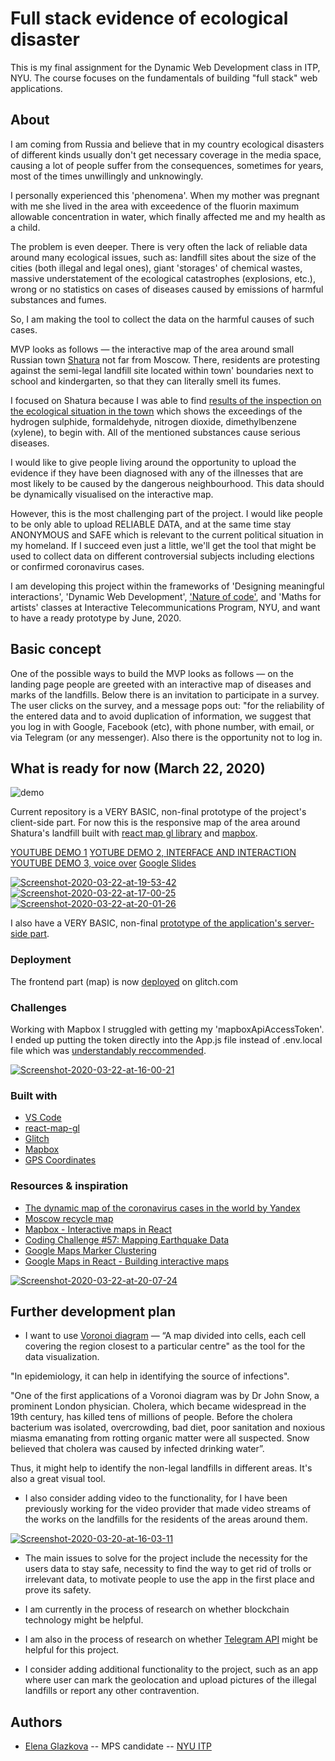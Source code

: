 # Full stack evidence of ecological disaster 
This is my final assignment for the Dynamic Web Development class in ITP, NYU. The course focuses on the fundamentals of building "full stack" web applications. 

## About
I am coming from Russia and believe that in my country ecological disasters of different kinds usually don't get necessary coverage in the media space, causing a lot of people suffer from the consequences, sometimes for years, most of the times unwillingly and unknowingly. 

I personally experienced this 'phenomena'. When my mother was pregnant with me she lived in the area with exceedence of the fluorin maximum allowable concentration in water, which finally affected me and my health as a child.

The problem is even deeper. There is very often the lack of reliable data around many ecological issues, such as: landfill sites about the size of the cities (both illegal and legal ones), giant 'storages' of chemical wastes, massive understatement of the ecological catastrophes (explosions, etc.), wrong or no statistics on cases of diseases caused by emissions of harmful substances and fumes. 

So, I am making the tool to collect the data on the harmful causes of such cases. 

MVP looks as follows — the interactive map of the area around small Russian town [Shatura](https://en.wikipedia.org/wiki/Shatura) not far from Moscow. There, residents are protesting against the semi-legal landfill site located within town' boundaries next to school and kindergarten, so that they can literally smell its fumes.

I focused on Shatura because I was able to find [results of the inspection on the ecological situation in the town](https://e-ecolog.ru/reestr/doc/1317700) which shows the exceedings of the hydrogen sulphide, formaldehyde, nitrogen dioxide, dimethylbenzene (xylene), to begin with. All of the mentioned substances cause serious diseases.

I would like to give people living around the opportunity to upload the evidence if they have been diagnosed with any of the illnesses that are most likely to be caused by the dangerous neighbourhood. This data should be dynamically visualised on the interactive map.

However, this is the most challenging part of the project. I would like people to be only able to upload RELIABLE DATA, and at the same time stay ANONYMOUS and SAFE which is relevant to the current political situation in my homeland. If I succeed even just a little, we'll get the tool that might be used to collect data on different controversial subjects including elections or confirmed coronavirus cases.

I am developing this project within the frameworks of 'Designing meaningful interactions', 'Dynamic Web Development', ['Nature of code'](https://medium.com/@elenaglazkova/nature-of-code-steering-behaviors-and-simulation-project-c1430076b15b), and 'Maths for artists' classes at Interactive Telecommunications Program, NYU, and want to have a ready prototype by June, 2020.

## Basic concept

One of the possible ways to build the MVP looks as follows — on the landing page people are greeted with an interactive map of diseases and marks of the landfills. Below there is an invitation to participate in a survey. The user clicks on the survey, and a message pops out: "for the reliability of the entered data and to avoid duplication of information, we suggest that you log in with Google, Facebook (etc), with phone number, with email, or via Telegram (or any messenger). Also there is the opportunity not to log in. 

## What is ready for now (March 22, 2020)

![demo](https://github.com/eglazkova/dwd-final/blob/master/ezgif.com-video-to-gif.gif)

Current repository is a VERY BASIC, non-final prototype of the project's client-side part. For now this is the responsive map of the area around Shatura's landfill built with [react map gl library](https://uber.github.io/react-map-gl/) and [mapbox](https://www.mapbox.com/). 

[YOUTUBE DEMO 1](https://www.youtube.com/watch?v=wKZ9cbiERiI)
[YOTUBE DEMO 2, INTERFACE AND INTERACTION](https://www.youtube.com/watch?v=C-DeTZlPjLk)
[YOUTUBE DEMO 3, voice over](https://www.youtube.com/watch?v=cuGvsDMMgT4)
[Google Slides](https://docs.google.com/presentation/d/1YyAiTcGXHN8QETjcrVDnsMDllNo3PTUZ9ePEKQEJJEs/edit?usp=sharing)


<a href="https://ibb.co/jJYVsL3"><img src="https://i.ibb.co/Y0SDwtf/Screenshot-2020-03-22-at-19-53-42.png" alt="Screenshot-2020-03-22-at-19-53-42" border="0"></a>
<a href="https://ibb.co/GpdQtZP"><img src="https://i.ibb.co/h9gFZG8/Screenshot-2020-03-22-at-17-00-25.png" alt="Screenshot-2020-03-22-at-17-00-25" border="0"></a>
<a href="https://ibb.co/cw36y6y"><img src="https://i.ibb.co/YXQcNcN/Screenshot-2020-03-22-at-20-01-26.png" alt="Screenshot-2020-03-22-at-20-01-26" border="0"></a>

I also have a VERY BASIC, non-final [prototype of the application's server-side part](https://github.com/eglazkova/DWD-A5-Database-API). 

### Deployment
The frontend part (map) is now [deployed](https://glitch.com/~eglazkova-dwd-final) on glitch.com

### Challenges
Working with Mapbox I struggled with getting my 'mapboxApiAccessToken'. I ended up putting the token directly into the App.js file instead of .env.local file which was [understandably reccommended](https://www.youtube.com/watch?v=JJatzkPcmoI). 

<a href="https://imgbb.com/"><img src="https://i.ibb.co/Tkn8SSh/Screenshot-2020-03-22-at-16-00-21.png" alt="Screenshot-2020-03-22-at-16-00-21" border="0"></a>

### Built with
* [VS Code](https://code.visualstudio.com/)
* [react-map-gl](https://uber.github.io/react-map-gl/)
* [Glitch](https://glitch.com/)
* [Mapbox](https://www.mapbox.com/)
* [GPS Coordinates](https://www.gps-coordinates.net/)

### Resources & inspiration

* [The dynamic map of the coronavirus cases in the world by Yandex](https://yandex.ru/web-maps/covid19?ll=61.687496%2C11.974044&z=2) 
* [Moscow recycle map](https://recyclemap.ru/)
* [Mapbox - Interactive maps in React](https://www.youtube.com/watch?v=JJatzkPcmoI)
* [Coding Challenge #57: Mapping Earthquake Data](https://www.youtube.com/watch?v=ZiYdOwOrGyc&feature=emb_logo)
* [Google Maps Marker Clustering](https://www.leighhalliday.com/google-maps-clustering)
* [Google Maps in React - Building interactive maps](https://www.youtube.com/watch?v=Pf7g32CwX_s)

<a href="https://ibb.co/nCmRxcD"><img src="https://i.ibb.co/GTpFz2V/Screenshot-2020-03-22-at-20-07-24.png" alt="Screenshot-2020-03-22-at-20-07-24" border="0"></a>

## Further development plan

* I want to use [Voronoi diagram](https://www.google.com/search?rlz=1C5CHFA_enRU823RU823&q=Voronoi+diagram+pictures&tbm=isch&source=univ&sa=X&ved=2ahUKEwid5LbBrK_oAhU2kHIEHaiXC98QsAR6BAgHEAE&biw=1357&bih=698) — “A map divided into cells, each cell covering the region closest to a particular centre" as the tool for the data visualization. 

"In epidemiology, it can help in identifying the source of infections". 

"One of the first applications of a Voronoi diagram was by Dr John Snow, a prominent London physician. Cholera, which became widespread in the 19th century, has killed tens of millions of people. Before the cholera bacterium was isolated, overcrowding, bad diet, poor sanitation and noxious miasma emanating from rotting organic matter were all suspected. Snow believed that cholera was caused by infected drinking water”.

Thus, it might help to identify the non-legal landfills in different areas. It's also a great visual tool. 

* I also consider adding video to the functionality, for I have been previously working for the video provider that made video streams of the works on the landfills for the residents of the areas around them.

<a href="https://ibb.co/K6TJKxY"><img src="https://i.ibb.co/mJf3N5m/Screenshot-2020-03-20-at-16-03-11.png" alt="Screenshot-2020-03-20-at-16-03-11" border="0"></a>

* The main issues to solve for the project include the necessity for the users data to stay safe, necessity to find the way to get rid of trolls or irrelevant data, to motivate people to use the app in the first place and prove its safety. 

* I am currently in the process of research on whether blockchain technology might be helpful.

* I am also in the process of research on whether [Telegram API](https://core.telegram.org/) might be helpful for this project.

* I consider adding additional functionality to the project, such as an app where user can mark the geolocation and upload pictures of the illegal landfills or report any other contravention. 


## Authors

* [Elena Glazkova](https://medium.com/@elenaglazkova) -- MPS candidate -- [NYU ITP](https://itp.nyu.edu)

